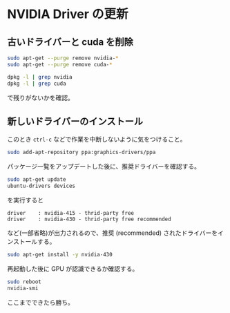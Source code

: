 # NVIDIA Driver の更新


## 古いドライバーと cuda を削除

```sh
sudo apt-get --purge remove nvidia-*
sudo apt-get --purge remove cuda-*
```

```sh
dpkg -l | grep nvidia
dpkg -l | grep cuda
```

で残りがないかを確認。


## 新しいドライバーのインストール

このとき `ctrl-c` などで作業を中断しないように気をつけること。

```sh
sudo add-apt-repository ppa:graphics-drivers/ppa
```

パッケージ一覧をアップデートした後に、推奨ドライバーを確認する。

```sh
sudo apt-get update
ubuntu-drivers devices
```

を実行すると

```
driver    : nvidia-415 - thrid-party free
driver    : nvidia-430 - thrid-party free recommended
```

など(一部省略)が出力されるので、推奨 (recommended) されたドライバーをインストールする。

```sh
sudo apt-get install -y nvidia-430
```

再起動した後に GPU が認識できるか確認する。

```sh
sudo reboot
nvidia-smi
```

ここまでできたら勝ち。
